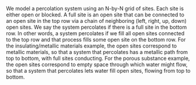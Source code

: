 We model a percolation system using an N-by-N grid of sites. Each site is either open or blocked. A full site is
an open site that can be connected to an open site in the top row via a chain of neighboring (left, right, up, down) open sites.
We say the system percolates if there is a full site in the bottom row. In other words, a system percolates if we fill all open
sites connected to the top row and that process fills some open site on the bottom row. For the insulating/metallic materials
example, the open sites correspond to metallic materials, so that a system that percolates has a metallic path from top to
bottom, with full sites conducting. For the porous substance example, the open sites correspond to empty space through
which water might flow, so that a system that percolates lets water fill open sites, flowing from top to bottom.
